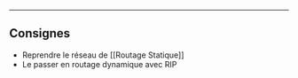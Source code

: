 ___
## Consignes
 - Reprendre le réseau de [[Routage Statique]]
 - Le passer en routage dynamique avec RIP

